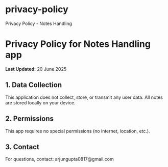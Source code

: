 # privacy-policy
<!DOCTYPE html>
<html>
<head>
  Privacy Policy - Notes Handling
</head>
<body>
  <h1>Privacy Policy for Notes Handling app</h1>
  <p><strong>Last Updated:</strong> 20 June 2025</p> <!-- Replace with today's date -->
  
  <h2>1. Data Collection</h2>
  <p>This application does not collect, store, or transmit any user data. All notes are stored locally on your device.</p>
  
  <h2>2. Permissions</h2>
  <p>This app requires no special permissions (no internet, location, etc.).</p>
  
  <h2>3. Contact</h2>
  <p>For questions, contact: arjungupta0817@gmail.com</p>
</body>
</html>
